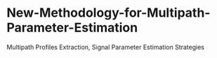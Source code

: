# New-Methodology-for-Multipath-Parameter-Estimation
Multipath Profiles Extraction, Signal Parameter Estimation Strategies
